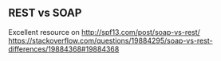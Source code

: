 ## REST vs SOAP

Excellent resource on
http://spf13.com/post/soap-vs-rest/
https://stackoverflow.com/questions/19884295/soap-vs-rest-differences/19884368#19884368
